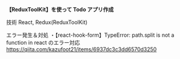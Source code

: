 **【ReduxToolKit】を使って Todo アプリ作成**

技術
React, Redux(ReduxToolKit)

エラー発生＆対処
・【react-hook-form】TypeError: path.split is not a function in react のエラー対応
<https://qiita.com/kazufoot21/items/6937dc3c3dd6570d3250>
